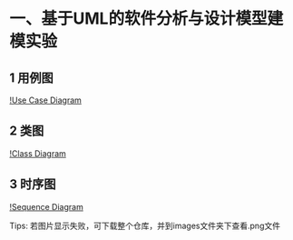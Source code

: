 # 一、基于UML的软件分析与设计模型建模实验
## 1 用例图
[!Use Case Diagram](https://github.com/C-RJ/Campus_Second-hand_Book_Trading_Platform/blob/master/第一次实验_UML图/Use%20Case%20Diagram.png)

## 2 类图
[!Class Diagram](https://github.com/C-RJ/Campus_Second-hand_Book_Trading_Platform/blob/master/第一次实验_UML图/Class%20Diagram.png)

## 3 时序图
[!Sequence Diagram](https://github.com/C-RJ/Campus_Second-hand_Book_Trading_Platform/blob/master/第一次实验_UML图/Sequence%20Diagram.png)

Tips: 若图片显示失败，可下载整个仓库，并到images文件夹下查看.png文件